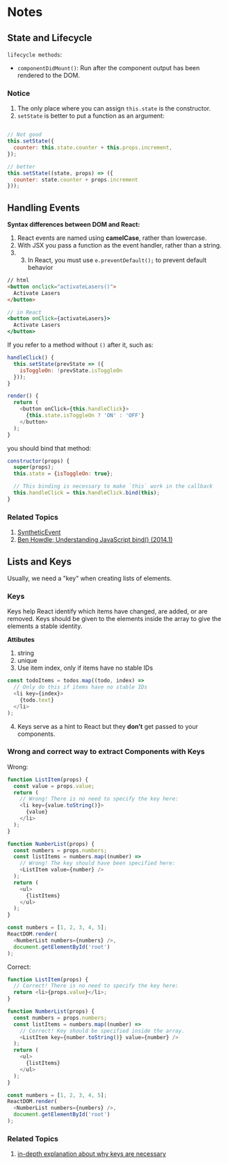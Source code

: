 # Notes

## State and Lifecycle

`lifecycle methods`:

+ `componentDidMount()`: Run after the component output has been rendered to the DOM.

### Notice

1. The only place where you can assign `this.state` is the constructor.
2. `setState` is better to put a function as an argument:
  
  ```javascript

  // Not good
  this.setState({
    counter: this.state.counter + this.props.increment,
  });
  
  // better
  this.setState((state, props) => ({
    counter: state.counter + props.increment
  }));
  ```
  
## Handling Events

**Syntax differences between DOM and React:**

1. React events are named using **camelCase**, rather than lowercase.
2. With JSX you pass a function as the event handler, rather than a string.
3. 3. In React, you must use `e.preventDefault();` to prevent default behavior

```html
// html
<button onclick="activateLasers()">
  Activate Lasers
</button>
```

```jsx
// in React
<button onClick={activateLasers}>
  Activate Lasers
</button>
```

If you refer to a method without `()` after it, such as:

```javascript
handleClick() {
  this.setState(prevState => ({
    isToggleOn: !prevState.isToggleOn
  }));
}

render() {
  return (
    <button onClick={this.handleClick}>
      {this.state.isToggleOn ? 'ON' : 'OFF'}
    </button>
  );
}
```

you should bind that method:

```javascript
constructor(props) {
  super(props);
  this.state = {isToggleOn: true};

  // This binding is necessary to make `this` work in the callback
  this.handleClick = this.handleClick.bind(this);
}
```

### Related Topics

1. [SyntheticEvent](https://reactjs.org/docs/events.html)
2. [Ben Howdle; Understanding JavaScript bind() (2014.1)](https://www.smashingmagazine.com/2014/01/understanding-javascript-function-prototype-bind/)

## Lists and Keys

Usually, we need a "key" when creating lists of elements.

### Keys

Keys help React identify which items have changed, are added, or are removed. Keys should be given to the elements inside the array to give the elements a stable identity.

**Attibutes**

1. string
2. unique
3. Use item index, only if items have no stable IDs
  ```javascript
  const todoItems = todos.map((todo, index) =>
    // Only do this if items have no stable IDs
    <li key={index}>
      {todo.text}
    </li>
  );
  ```
4. Keys serve as a hint to React but they **don’t** get passed to your components.  
 
### Wrong and correct way to extract Components with Keys

Wrong:

```javascript
function ListItem(props) {
  const value = props.value;
  return (
    // Wrong! There is no need to specify the key here:
    <li key={value.toString()}>
      {value}
    </li>
  );
}

function NumberList(props) {
  const numbers = props.numbers;
  const listItems = numbers.map((number) =>
    // Wrong! The key should have been specified here:
    <ListItem value={number} />
  );
  return (
    <ul>
      {listItems}
    </ul>
  );
}

const numbers = [1, 2, 3, 4, 5];
ReactDOM.render(
  <NumberList numbers={numbers} />,
  document.getElementById('root')
);
```
 
Correct:

```javascript
function ListItem(props) {
  // Correct! There is no need to specify the key here:
  return <li>{props.value}</li>;
}

function NumberList(props) {
  const numbers = props.numbers;
  const listItems = numbers.map((number) =>
    // Correct! Key should be specified inside the array.
    <ListItem key={number.toString()} value={number} />
  );
  return (
    <ul>
      {listItems}
    </ul>
  );
}

const numbers = [1, 2, 3, 4, 5];
ReactDOM.render(
  <NumberList numbers={numbers} />,
  document.getElementById('root')
);
```
 
### Related Topics

1. [in-depth explanation about why keys are necessary](https://reactjs.org/docs/reconciliation.html#recursing-on-children)
